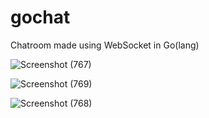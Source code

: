 # gochat
Chatroom made using WebSocket in Go(lang)

![Screenshot (767)](https://github.com/aayushxrj/gochat/assets/111623667/2a70f795-ef8b-4cab-8de6-20b6a154b442)


![Screenshot (769)](https://github.com/aayushxrj/gochat/assets/111623667/1216c508-98c2-491d-9bd8-76505dd461dc)


![Screenshot (768)](https://github.com/aayushxrj/gochat/assets/111623667/6beaf96f-7362-47e7-927e-d4cb9c4ef84b)
